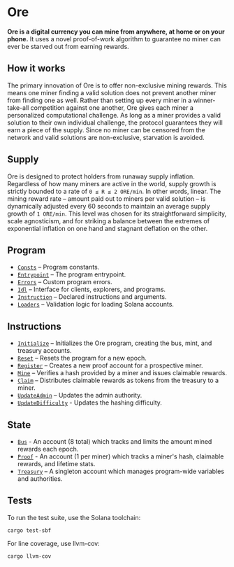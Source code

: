 # Ore

**Ore is a digital currency you can mine from anywhere, at home or on your phone.** It uses a novel proof-of-work algorithm to guarantee no miner can ever be starved out from earning rewards. 


## How it works

The primary innovation of Ore is to offer non-exclusive mining rewards. This means one miner finding a valid solution does not prevent another miner from finding one as well. Rather than setting up every miner in a winner-take-all competition against one another, Ore gives each miner a personalized computational challenge. As long as a miner provides a valid solution to their own individual challenge, the protocol guarantees they will earn a piece of the supply. Since no miner can be censored from the network and valid solutions are non-exclusive, starvation is avoided.


## Supply

Ore is designed to protect holders from runaway supply inflation. Regardless of how many miners are active in the world, supply growth is strictly bounded to a rate of `0 ≤ R ≤ 2 ORE/min`. In other words, linear. The mining reward rate – amount paid out to miners per valid solution – is dynamically adjusted every 60 seconds to maintain an average supply growth of `1 ORE/min`. This level was chosen for its straightforward simplicity, scale agnosticism, and for striking a balance between the extremes of exponential inflation on one hand and stagnant deflation on the other.


## Program
- [`Consts`](src/consts.rs) – Program constants.
- [`Entrypoint`](src/lib.rs) – The program entrypoint.
- [`Errors`](src/error.rs) – Custom program errors.
- [`Idl`](idl/ore.json) – Interface for clients, explorers, and programs.
- [`Instruction`](src/instruction.rs) – Declared instructions and arguments.
- [`Loaders`](src/loaders.rs) – Validation logic for loading Solana accounts.


## Instructions
- [`Initialize`](src/processor/initialize.rs) – Initializes the Ore program, creating the bus, mint, and treasury accounts.
- [`Reset`](src/processor/reset.rs) – Resets the program for a new epoch.
- [`Register`](src/processor/register.rs) – Creates a new proof account for a prospective miner.
- [`Mine`](src/processor/mine.rs) – Verifies a hash provided by a miner and issues claimable rewards.
- [`Claim`](src/processor/claim.rs) – Distributes claimable rewards as tokens from the treasury to a miner.
- [`UpdateAdmin`](src/processor/update_admin.rs) – Updates the admin authority.
- [`UpdateDifficulty`](src/processor/update_difficulty.rs) - Updates the hashing difficulty.


## State
 - [`Bus`](src/state/bus.rs) - An account (8 total) which tracks and limits the amount mined rewards each epoch.
 - [`Proof`](src/state/proof.rs) - An account (1 per miner) which tracks a miner's hash, claimable rewards, and lifetime stats.
 - [`Treasury`](src/state/treasury.rs) – A singleton account which manages program-wide variables and authorities.


## Tests

To run the test suite, use the Solana toolchain: 

```
cargo test-sbf
```

For line coverage, use llvm-cov:

```
cargo llvm-cov
```
